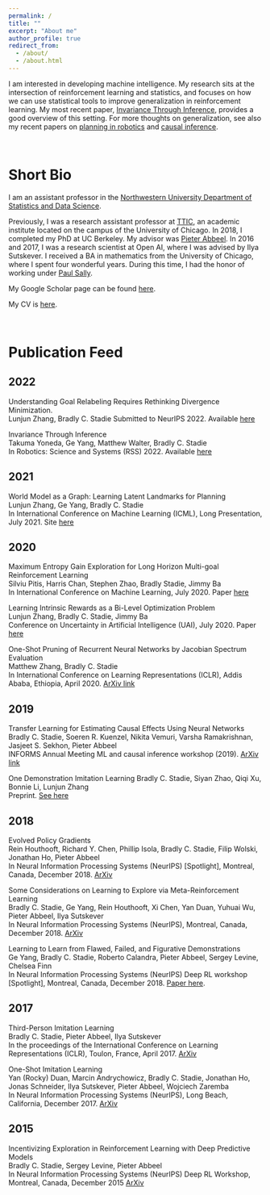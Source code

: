 ```yaml
---
permalink: /
title: ""
excerpt: "About me"
author_profile: true
redirect_from:
  - /about/
  - /about.html
---
```

I am interested in developing machine intelligence. My research sits at the intersection of reinforcement learning and statistics, and focuses on how we can use statistical tools to improve generalization in reinforcement learning. My most recent paper, [Invariance Through Inference](https://invariance-through-inference.github.io/), provides a good overview of this setting. For more thoughts on generalization, see also my recent papers on [planning in robotics](https://sites.google.com/view/latent-landmarks/) and [causal inference](https://arxiv.org/pdf/1808.07804.pdf).

&nbsp; 


Short Bio
======


I am an assistant professor in the [Northwestern University Department of Statistics and Data Science](https://statistics.northwestern.edu/.).

Previously, I was a research assistant professor at [TTIC](https://www.ttic.edu/), an academic institute located on the campus of the University of Chicago. 
In 2018, I completed my PhD at UC Berkeley. My advisor was [Pieter Abbeel](http://people.eecs.berkeley.edu/~pabbeel/). 
In 2016 and 2017, I was a research scientist at Open AI, where I was advised by Ilya Sutskever. 
I received a BA in mathematics from the University of Chicago, where I spent four wonderful years. 
During this time, I had the honor of working under 
[Paul Sally](https://en.wikipedia.org/wiki/Paul_Sally).


My Google Scholar page can be found [here](https://scholar.google.ca/citations?user=lEV5F5kAAAAJ&hl=en&oi=ao). 

My CV is [here](files/bstadie_cv.pdf).




&nbsp; 
&nbsp; 
&nbsp; 
&nbsp; 
&nbsp; 
&nbsp; 





Publication Feed
======

2022
---------------

Understanding Goal Relabeling Requires Rethinking Divergence Minimization.  
Lunjun Zhang, Bradly C. Stadie
Submitted to NeurIPS 2022. Available [here](shorturl.at/ahQ69)

Invariance Through Inference  
Takuma Yoneda, Ge Yang, Matthew Walter, Bradly C. Stadie  
In Robotics: Science and Systems (RSS) 2022. Available [here](https://arxiv.org/abs/2112.08526)

2021
---------------

World Model as a Graph: Learning Latent Landmarks for Planning  
Lunjun Zhang, Ge Yang, Bradly C. Stadie  
In International Conference on Machine Learning (ICML), Long Presentation, July 2021. Site [here](https://sites.google.com/view/latent-landmarks/)


2020
---------------

Maximum Entropy Gain Exploration for Long Horizon Multi-goal Reinforcement Learning  
Silviu Pitis, Harris Chan, Stephen Zhao, Bradly Stadie, Jimmy Ba  
In International Conference on Machine Learning, July 2020. Paper [here](https://proceedings.icml.cc/static/paper_files/icml/2020/5247-Paper.pdf)

Learning Intrinsic Rewards as a Bi-Level Optimization Problem   
Lunjun Zhang, Bradly C. Stadie, Jimmy Ba  
Conference on Uncertainty in Artificial Intelligence (UAI), July 2020. Paper [here](http://www.auai.org/uai2020/proceedings/66_main_paper.pdf)  


One-Shot Pruning of Recurrent Neural Networks by Jacobian Spectrum Evaluation  
Matthew Zhang, Bradly C. Stadie   
In International Conference on Learning Representations (ICLR), Addis Ababa, Ethiopia, April 2020. [ArXiv link](https://arxiv.org/pdf/1912.00120.pdf)  





2019
---------------

Transfer Learning for Estimating Causal Effects Using Neural Networks  
Bradly C. Stadie, Soeren R. Kuenzel, Nikita Vemuri, Varsha Ramakrishnan, Jasjeet S. Sekhon,  Pieter Abbeel  
INFORMS Annual Meeting ML and causal inference workshop (2019). [ArXiv link](https://arxiv.org/pdf/1808.07804.pdf)  


One Demonstration Imitation Learning 
Bradly C. Stadie, Siyan Zhao, Qiqi Xu, Bonnie Li, Lunjun Zhang  
Preprint. [See here](https://github.com/bstadie/All-Bradly-Stadie-Papers/blob/master/one-demo.pdf)  


2018
---------------

Evolved Policy Gradients  
Rein Houthooft, Richard Y. Chen, Phillip Isola, Bradly C. Stadie, Filip Wolski, Jonathan Ho, Pieter Abbeel  
In Neural Information Processing Systems (NeurIPS) [Spotlight], Montreal, Canada, December 2018. [ArXiv](https://arxiv.org/pdf/1802.04821.pdf)  



Some Considerations on Learning to Explore via Meta-Reinforcement Learning  
Bradly C. Stadie, Ge Yang, Rein Houthooft, Xi Chen, Yan Duan, Yuhuai Wu, Pieter Abbeel, Ilya Sutskever  
In Neural Information Processing Systems (NeurIPS), Montreal, Canada, December 2018. [ArXiv](https://arxiv.org/pdf/1803.01118.pdf)



Learning to Learn from Flawed, Failed, and Figurative Demonstrations  
Ge Yang, Bradly C. Stadie, Roberto Calandra, Pieter Abbeel, Sergey Levine, Chelsea Finn  
In Neural Information Processing Systems (NeurIPS) Deep RL workshop [Spotlight], Montreal, Canada, December 2018. [Paper here](https://github.com/bstadie/All-Bradly-Stadie-Papers/blob/master/Learning%20to%20Learn%20from%20Flawed%20Failed%20and%20Figurative%20Demonstrations.pdf).




2017
---------------


Third-Person Imitation Learning  
Bradly C. Stadie, Pieter Abbeel, Ilya Sutskever  
In the proceedings of the International Conference on Learning Representations (ICLR), Toulon, France, April 2017. [ArXiv](https://arxiv.org/pdf/1703.01703.pdf)



One-Shot Imitation Learning  
Yan (Rocky) Duan, Marcin Andrychowicz, Bradly C. Stadie, Jonathan Ho, Jonas Schneider, Ilya Sutskever, Pieter Abbeel, Wojciech Zaremba  
In Neural Information Processing Systems (NeurIPS), Long Beach, California, December 2017. [ArXiv](https://arxiv.org/pdf/1703.07326.pdf)



2015
---------------


Incentivizing Exploration in Reinforcement Learning with Deep Predictive Models  
Bradly C. Stadie, Sergey Levine, Pieter Abbeel  
In Neural Information Processing Systems (NeurIPS) Deep RL Workshop, Montreal, Canada, December 2015 [ArXiv](https://arxiv.org/pdf/1507.00814.pdf)

